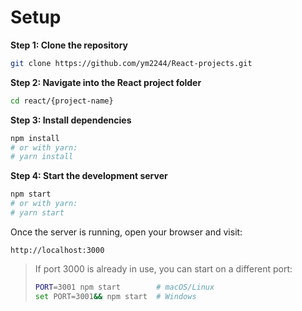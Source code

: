 # Setup

**Step 1: Clone the repository**

```bash
git clone https://github.com/ym2244/React-projects.git
```

**Step 2: Navigate into the React project folder**

```bash
cd react/{project-name}
```

**Step 3: Install dependencies**

```bash
npm install
# or with yarn:
# yarn install
```

**Step 4: Start the development server**

```bash
npm start
# or with yarn:
# yarn start
```

Once the server is running, open your browser and visit:

```
http://localhost:3000
```

> If port 3000 is already in use, you can start on a different port:
>
> ```bash
> PORT=3001 npm start        # macOS/Linux
> set PORT=3001&& npm start  # Windows
> ```
